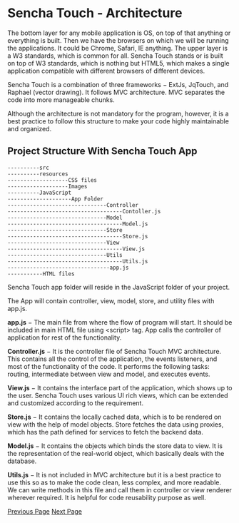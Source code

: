# Sencha Touch - Architecture
The bottom layer for any mobile application is OS, on top of that anything or everything is built. Then we have the browsers on which we will be running the applications. It could be Chrome, Safari, IE anything. The upper layer is a W3 standards, which is common for all. Sencha Touch stands or is built on top of W3 standards, which is nothing but HTML5, which makes a single application compatible with different browsers of different devices.

Sencha Touch is a combination of three frameworks − ExtJs, JqTouch, and Raphael (vector drawing). It follows MVC architecture. MVC separates the code into more manageable chunks.

Although the architecture is not mandatory for the program, however, it is a best practice to follow this structure to make your code highly maintainable and organized.

## Project Structure With Sencha Touch App
```
----------src
----------resources
-------------------CSS files
-------------------Images
----------JavaScript
--------------------App Folder
-------------------------------Controller
------------------------------------Contoller.js
-------------------------------Model
------------------------------------Model.js
-------------------------------Store
------------------------------------Store.js
-------------------------------View
------------------------------------View.js
-------------------------------Utils
------------------------------------Utils.js
--------------------------------app.js
-----------HTML files
```
Sencha Touch app folder will reside in the JavaScript folder of your project.

The App will contain controller, view, model, store, and utility files with app.js.

**app.js** − The main file from where the flow of program will start. It should be included in main HTML file using &lt;script&gt; tag. App calls the controller of application for rest of the functionality.

**Controller.js** − It is the controller file of Sencha Touch MVC architecture. This contains all the control of the application, the events listeners, and most of the functionality of the code. It performs the following tasks: routing, intermediate between view and model, and executes events.

**View.js** − It contains the interface part of the application, which shows up to the user. Sencha Touch uses various UI rich views, which can be extended and customized according to the requirement.

**Store.js** − It contains the locally cached data, which is to be rendered on view with the help of model objects. Store fetches the data using proxies, which has the path defined for services to fetch the backend data.

**Model.js** − It contains the objects which binds the store data to view. It is the representation of the real-world object, which basically deals with the database.

**Utils.js** − It is not included in MVC architecture but it is a best practice to use this so as to make the code clean, less complex, and more readable. We can write methods in this file and call them in controller or view renderer wherever required. It is helpful for code reusability purpose as well.


[Previous Page](../sencha_touch/sencha_touch_naming_convention.md) [Next Page](../sencha_touch/sencha_touch_mvc_explanation.md) 
